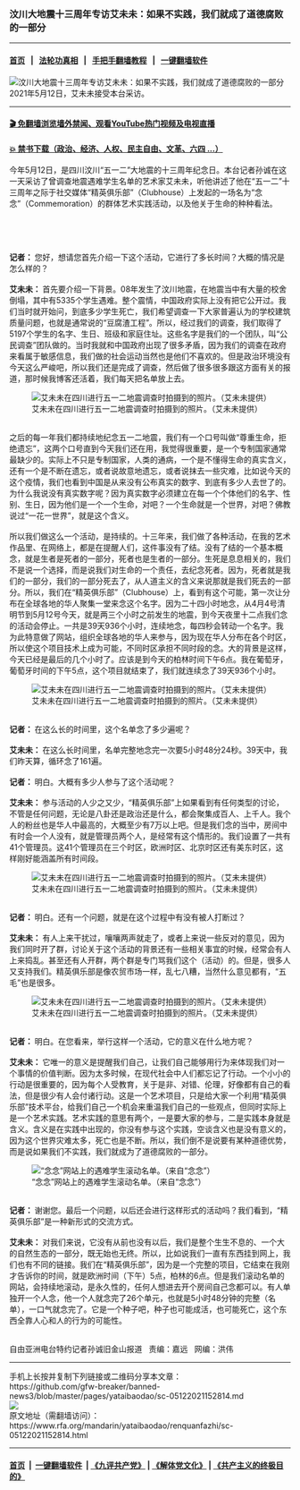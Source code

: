 ### 汶川大地震十三周年专访艾未未：如果不实践，我们就成了道德腐败的一部分
------------------------

#### [首页](https://github.com/gfw-breaker/banned-news3/blob/master/README.md) &nbsp;&nbsp;|&nbsp;&nbsp; [法轮功真相](https://github.com/begood0513/basic/blob/master/README.md)  &nbsp;&nbsp;|&nbsp;&nbsp; [手把手翻墙教程](https://github.com/gfw-breaker/guides/wiki)  &nbsp;&nbsp;|&nbsp;&nbsp; [一键翻墙软件](https://github.com/gfw-breaker/nogfw/blob/master/README.md)  



<div id="headerimg">
 <img alt="汶川大地震十三周年专访艾未未：如果不实践，我们就成了道德腐败的一部分" src="https://www.rfa.org/mandarin/yataibaodao/renquanfazhi/sc-05122021152814.html/@@images/86bb4ed6-03dc-4347-ab4f-6b24f0912917.jpeg" title="汶川大地震十三周年专访艾未未：如果不实践，我们就成了道德腐败的一部分"/>
 <span class="lead_image_caption">
  2021年5月12日，艾未未接受本台采访。
 </span>
 <!-- zoomattribute -->
</div>

<hr/>


#### [ 🎬  免翻墙浏览墙外禁闻、观看YouTube热门视频及电视直播](https://github.com/gfw-breaker/HelloWorld)

#### [ 💥  禁书下载（政治、经济、人权、民主自由、文革、六四 ...）](https://github.com/gfw-breaker/books/blob/master/README.md)

<div id="storytext">
 <p>
 </p>
 <p style="margin: 0in; margin-bottom: .0001pt;">
  今年5月12日，是四川汶川“五一二”大地震的十三周年纪念日。本台记者孙诚在这一天采访了曾调查地震遇难学生名单的艺术家艾未未，听他讲述了他在“五一二”十三周年之际于社交媒体“精英俱乐部”（Clubhouse）上发起的一场名为“念念”（Commemoration）的群体艺术实践活动，以及他关于生命的种种看法。
 </p>
 <p style="margin: 0in; margin-bottom: .0001pt;">
 </p>
 <p>
  <br/>
 </p>
 <p>
  <br/>
 </p>
 <p style="margin: 0in; margin-bottom: .0001pt;">
  <strong>
   记者：
  </strong>
  您好，想请您首先介绍一下这个活动，它进行了多长时间？大概的情况是怎么样的？
 </p>
 <p style="margin: 0in; margin-bottom: .0001pt;">
  <br/>
  <strong>
   艾未未：
  </strong>
  首先要介绍一下背景。08年发生了汶川地震，在地震当中有大量的校舍倒塌，其中有5335个学生遇难。整个震情，中国政府实际上没有把它公开过。我们当时就开始问，到底多少学生死亡，我们希望调查一下大家普遍认为的学校建筑质量问题，也就是通常说的“豆腐渣工程”。所以，经过我们的调查，我们取得了5197个学生的名字、生日、班级和家庭住址。这些名字是我们的一个团队，叫“公民调查”团队做的。当时我就和中国政府出现了很多矛盾，因为我们的调查在政府来看属于敏感信息，我们做的社会运动当然也是他们不喜欢的。但是政治环境没有今天这么严峻吧，所以我们还是完成了调查，然后做了很多很多跟这方面有关的报道，那时候我博客还活着，我们每天把名单放上去。
 </p>
 <p style="margin: 0in; margin-bottom: .0001pt;">
  <figure class="image-richtext image-inline captioned" style="width:620px;">
   <img alt="艾未未在四川进行五一二地震调查时拍摄到的照片。（艾未未提供）" src="https://www.rfa.org/mandarin/yataibaodao/renquanfazhi/sc-05122021152814.html/m0512-sc5.jpg/@@images/e57abe5e-877a-4edb-a5d6-06a85856868a.jpeg" title="M0512-SC5.jpg"/>
   <figcaption class="image-caption">
    艾未未在四川进行五一二地震调查时拍摄到的照片。（艾未未提供）
   </figcaption>
   <small>
   </small>
  </figure>
 </p>
 <p style="margin: 0in; margin-bottom: .0001pt;">
  <br/>
  之后的每一年我们都持续地纪念五一二地震，我们有一个口号叫做“尊重生命，拒绝遗忘”，这两个口号直到今天我们还在用，我觉得很重要，是一个专制国家通常最缺少的。实际上不只是专制国家，人类的通病，一个是不懂得生命的真实含义，还有一个是不断在遗忘，或者说故意地遗忘，或者说抹去一些灾难，比如说今天的这个疫情，我们也看到中国是从来没有公布真实的数字、到底有多少人去世了的。为什么我说没有真实数字呢？因为真实数字必须建立在每一个个体他们的名字、性别、生日，因为他们是一个一个生命，对吧？一个生命就是一个世界，对吧？佛教说过“一花一世界”，就是这个含义。
 </p>
 <p style="margin: 0in; margin-bottom: .0001pt;">
  <br/>
  所以我们做这么一个活动，是持续的。十三年来，我们做了各种活动，在我的艺术作品里、在网络上，都是在提醒人们，这件事没有了结。没有了结的一个基本概念，就是生者是死者的一部分，死者也是生者的一部分。生死是息息相关的，我们不是说一个选择，而是说我们对生命的一个责任，去纪念死者。因为，死者就是我们的一部分，我们的一部分死去了，从人道主义的含义来说那就是我们死去的一部分。所以，我们在“精英俱乐部”（Clubhouse）上，看到有这个可能，第一次让分布在全球各地的华人聚集一堂来念这个名字。因为二十四小时地念，从4月4号清明节到5月12号今天，就是两三个小时之前发生的地震，到今天夜里十二点我们念的活动会停止。一共是39天936个小时，连续地念，每四秒会转动一个名字。我为此特意做了网站，组织全球各地的华人来参与，因为现在华人分布在各个时区，所以使这个项目技术上成为可能，不同时区承担不同时段的念。大的背景是这样，今天已经是最后的几个小时了。应该是到今天的柏林时间下午6点。我在葡萄牙，葡萄牙时间的下午5点，这个项目就结束了，我们就连续念了39天936个小时。
 </p>
 <p style="margin: 0in; margin-bottom: .0001pt;">
  <figure class="image-richtext image-inline captioned" style="width:620px;">
   <img alt="艾未未在四川进行五一二地震调查时拍摄到的照片。（艾未未提供）" src="https://www.rfa.org/mandarin/yataibaodao/renquanfazhi/sc-05122021152814.html/m0512-sc2.jpg/@@images/0cd2e730-aa24-43a6-8db1-de0ae3775baa.jpeg" title="M0512-SC2.jpg"/>
   <figcaption class="image-caption">
    艾未未在四川进行五一二地震调查时拍摄到的照片。（艾未未提供）
   </figcaption>
   <small>
   </small>
  </figure>
 </p>
 <p style="margin: 0in; margin-bottom: .0001pt;">
  <br/>
  <strong>
   记者：
  </strong>
  在这么长的时间里，这个名单念了多少遍呢？
 </p>
 <p style="margin: 0in; margin-bottom: .0001pt;">
  <br/>
  <strong>
   艾未未：
  </strong>
  在这么长时间里，名单完整地念完一次要5小时48分24秒。39天中，我们昨天算，循环念了161遍。
 </p>
 <p style="margin: 0in; margin-bottom: .0001pt;">
  <br/>
  <strong>
   记者：
  </strong>
  明白。大概有多少人参与了这个活动呢？
 </p>
 <p style="margin: 0in; margin-bottom: .0001pt;">
  <br/>
  <strong>
   艾未未：
  </strong>
  参与活动的人少之又少，“精英俱乐部”上如果看到有任何类型的讨论，不管是任何问题，无论是八卦还是政治还是什么，都会聚集成百人、上千人。我个人的粉丝也是华人中最高的，大概至少有7万以上吧。但是我们念的当中，房间中有时会一个人没有，就是管理员两个人，是经常有这个情形的。我们设置了一共有41个管理员。这41个管理员在三个时区，欧洲时区、北京时区还有美东时区，这样刚好能涵盖所有时间段。
 </p>
 <p style="margin: 0in; margin-bottom: .0001pt;">
  <figure class="image-richtext image-inline captioned" style="width:620px;">
   <img alt="艾未未在四川进行五一二地震调查时拍摄到的照片。（艾未未提供）" src="https://www.rfa.org/mandarin/yataibaodao/renquanfazhi/sc-05122021152814.html/m0512-sc3.jpg/@@images/bc18b835-011f-45e2-9688-4ebe3f2b0abd.jpeg" title="M0512-SC3.jpg"/>
   <figcaption class="image-caption">
    艾未未在四川进行五一二地震调查时拍摄到的照片。（艾未未提供）
   </figcaption>
   <small>
   </small>
  </figure>
 </p>
 <p style="margin: 0in; margin-bottom: .0001pt;">
  <br/>
  <strong>
   记者：
  </strong>
  明白。还有一个问题，就是在这个过程中有没有被人打断过？
 </p>
 <p style="margin: 0in; margin-bottom: .0001pt;">
  <br/>
  <strong>
   艾未未：
  </strong>
  有人上来干扰过，嚷嚷两声就走了，或者上来说一些反对的意见，因为我们同时开了群，讨论关于这个活动的背景还有一些相关事宜的时候，经常会有人上来捣乱。甚至还有人开群，两个群是专门骂我们这个（活动）的。但是，很多人又支持我们。精英俱乐部是像农贸市场一样，乱七八糟，当然什么意见都有，“五毛”也是很多。
 </p>
 <p style="margin: 0in; margin-bottom: .0001pt;">
  <figure class="image-richtext image-inline captioned" style="width:620px;">
   <img alt="艾未未在四川进行五一二地震调查时拍摄到的照片。（艾未未提供）" src="https://www.rfa.org/mandarin/yataibaodao/renquanfazhi/sc-05122021152814.html/m0512-sc4.jpg/@@images/407fd927-10b9-489c-8824-ea0259ab9144.jpeg" title="M0512-SC4.jpg"/>
   <figcaption class="image-caption">
    艾未未在四川进行五一二地震调查时拍摄到的照片。（艾未未提供）
   </figcaption>
   <small>
   </small>
  </figure>
 </p>
 <p style="margin: 0in; margin-bottom: .0001pt;">
  <br/>
  <strong>
   记者：
  </strong>
  明白。在您看来，举行这样一个活动，它的意义在什么地方呢？
 </p>
 <p style="margin: 0in; margin-bottom: .0001pt;">
  <br/>
  <strong>
   艾未未：
  </strong>
  它唯一的意义是提醒我们自己，让我们自己能够用行为来体现我们对一个事情的价值判断。因为太多时候，在现代社会中人们都忘记了行动。一个小小的行动是很重要的，因为每个人受教育，关于是非、对错、伦理，好像都有自己的看法，但是很少有人会付诸行动。这是一个艺术项目，只是给大家一个利用“精英俱乐部”技术平台，给我们自己一个机会来重温我们自己的一些观点，但同时实际上是一个艺术实践。艺术实践的意思有两个，一是要大家的参与，二是实践本身就是含义。含义是在实践中出现的，你没有参与这个实践，空谈含义也是没有意义的，因为这个世界灾难太多，死亡也是不断。所以，我们倒不是说要有某种道德优势，而是说如果我们不实践，我们就成为了道德腐败的一部分。
 </p>
 <p style="margin: 0in; margin-bottom: .0001pt;">
  <figure class="image-richtext image-inline captioned" style="width:620px;">
   <img alt="“念念”网站上的遇难学生滚动名单。（来自“念念”）" src="https://www.rfa.org/mandarin/yataibaodao/renquanfazhi/sc-05122021152814.html/m0512-sc6.jpg/@@images/49a18ab4-8e6e-41fd-ab00-0abb6c6d0288.jpeg" title="M0512-SC6.jpg"/>
   <figcaption class="image-caption">
    “念念”网站上的遇难学生滚动名单。（来自“念念”）
   </figcaption>
   <small>
   </small>
  </figure>
 </p>
 <p style="margin: 0in; margin-bottom: .0001pt;">
  <br/>
  <strong>
   记者：
  </strong>
  谢谢您。最后一个问题，以后还会进行这样形式的活动吗？我们看到，“精英俱乐部”是一种新形式的交流方式。
 </p>
 <p style="margin: 0in; margin-bottom: .0001pt;">
  <br/>
  <strong>
   艾未未：
  </strong>
  对我们来说，它没有从前也没有以后，我们是整个生生不息的、一个大的自然生态的一部分，既无始也无终。所以，比如说我们一直有东西挂到网上，我们也有不同的链接。我们在“精英俱乐部”，因为是一个完整的项目，它结束在我刚才告诉你的时间，就是欧洲时间（下午）5点，柏林的6点。但是我们滚动名单的网站，会持续地滚动，是永久性的，任何人想进去开个房间自己念都可以。有人单独开一个人念，他一个人就念完了26个单元，也就是5小时48分钟的完整（名单），一口气就念完了。它是一个种子吧，种子也可能成活，也可能死亡，这个东西全靠人心和人的行为的可能性。
 </p>
 <p>
  <br/>
  自由亚洲电台特约记者孙诚旧金山报道   责编：嘉远   网编：洪伟
 </p>
</div>

<hr/>
手机上长按并复制下列链接或二维码分享本文章：<br/>
https://github.com/gfw-breaker/banned-news3/blob/master/pages/yataibaodao/sc-05122021152814.md <br/>
<a href='https://github.com/gfw-breaker/banned-news3/blob/master/pages/yataibaodao/sc-05122021152814.md'><img src='https://github.com/gfw-breaker/banned-news3/blob/master/pages/yataibaodao/sc-05122021152814.md.png'/></a> <br/>
原文地址（需翻墙访问）：https://www.rfa.org/mandarin/yataibaodao/renquanfazhi/sc-05122021152814.html


------------------------
#### [首页](https://github.com/gfw-breaker/banned-news3/blob/master/README.md) &nbsp;|&nbsp; [一键翻墙软件](https://github.com/gfw-breaker/nogfw/blob/master/README.md) &nbsp;| [《九评共产党》](https://github.com/gfw-breaker/9ping.md/blob/master/README.md#九评之一评共产党是什么) | [《解体党文化》](https://github.com/gfw-breaker/jtdwh.md/blob/master/README.md) | [《共产主义的终极目的》](https://github.com/gfw-breaker/gczydzjmd.md/blob/master/README.md)


<img src='http://gfw-breaker.win/banned-news3/pages/yataibaodao/sc-05122021152814.md' width='0px' height='0px'/>